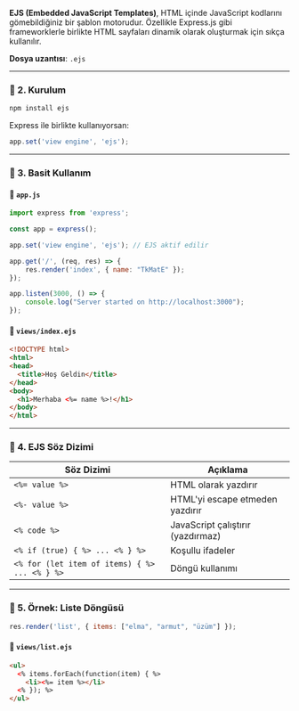 
**EJS (Embedded JavaScript Templates)**, HTML içinde JavaScript kodlarını gömebildiğiniz bir şablon motorudur. Özellikle Express.js gibi frameworklerle birlikte HTML sayfaları dinamik olarak oluşturmak için sıkça kullanılır.

**Dosya uzantısı**: `.ejs`

---

### 🔹 2. Kurulum

```bash
npm install ejs
```

Express ile birlikte kullanıyorsan:

```js
app.set('view engine', 'ejs');
```

---

### 🔹 3. Basit Kullanım

#### 📁 `app.js`

```js
import express from 'express';

const app = express();

app.set('view engine', 'ejs'); // EJS aktif edilir

app.get('/', (req, res) => {
    res.render('index', { name: "TkMatE" });
});

app.listen(3000, () => {
    console.log("Server started on http://localhost:3000");
});
```

#### 📁 `views/index.ejs`

```html
<!DOCTYPE html>
<html>
<head>
  <title>Hoş Geldin</title>
</head>
<body>
  <h1>Merhaba <%= name %>!</h1>
</body>
</html>
```

---

### 🔹 4. EJS Söz Dizimi

|Söz Dizimi|Açıklama|
|---|---|
|`<%= value %>`|HTML olarak yazdırır|
|`<%- value %>`|HTML'yi escape etmeden yazdırır|
|`<% code %>`|JavaScript çalıştırır (yazdırmaz)|
|`<% if (true) { %> ... <% } %>`|Koşullu ifadeler|
|`<% for (let item of items) { %> ... <% } %>`|Döngü kullanımı|

---

### 🔹 5. Örnek: Liste Döngüsü

```js
res.render('list', { items: ["elma", "armut", "üzüm"] });
```

#### 📁 `views/list.ejs`

```html
<ul>
  <% items.forEach(function(item) { %>
    <li><%= item %></li>
  <% }); %>
</ul>
```
